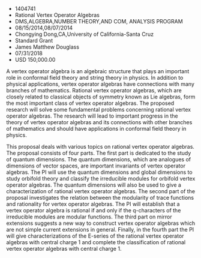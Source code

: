 
* 1404741
* Rational Vertex Operator Algebras
* DMS,ALGEBRA,NUMBER THEORY,AND COM, ANALYSIS PROGRAM
* 08/15/2014,08/07/2014
* Chongying Dong,CA,University of California-Santa Cruz
* Standard Grant
* James Matthew Douglass
* 07/31/2018
* USD 150,000.00

A vertex operator algebra is an algebraic structure that plays an important role
in conformal field theory and string theory in physics. In addition to physical
applications, vertex operator algebras have connections with many branches of
mathematics. Rational vertex operator algebras, which are closely related to
classical objects of symmetry known as Lie algebras, form the most important
class of vertex operator algebras. The proposed research will solve some
fundamental problems concerning rational vertex operator algebras. The research
will lead to important progress in the theory of vertex operator algebras and
its connections with other branches of mathematics and should have applications
in conformal field theory in physics.

This proposal deals with various topics on rational vertex operator algebras.
The proposal consists of four parts. The first part is dedicated to the study of
quantum dimensions. The quantum dimensions, which are analogues of dimensions of
vector spaces, are important invariants of vertex operator algebras. The PI will
use the quantum dimensions and global dimensions to study orbifold theory and
classify the irreducible modules for orbifold vertex operator algebras. The
quantum dimensions will also be used to give a characterization of rational
vertex operator algebras. The second part of the proposal investigates the
relation between the modularity of trace functions and rationality for vertex
operator algebras. The PI will establish that a vertex operator algebra is
rational if and only if the q-characters of the irreducible modules are modular
functions. The third part on mirror extensions suggests a new way to construct
vertex operator algebras which are not simple current extensions in general.
Finally, in the fourth part the PI will give characterizations of the E-series
of the rational vertex operator algebras with central charge 1 and complete the
classification of rational vertex operator algebras with central charge 1.
